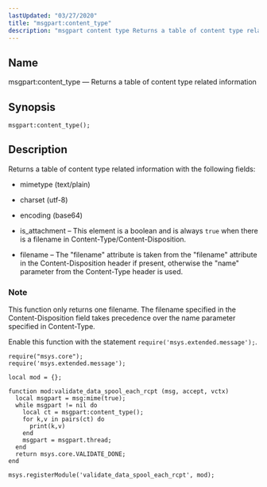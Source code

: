 ```yaml
---
lastUpdated: "03/27/2020"
title: "msgpart:content_type"
description: "msgpart content type Returns a table of content type related information msgpart content type Returns a table of content type related information with the following fields mimetype text plain charset utf 8 encoding base 64 is attachment This element is a boolean and is always true when there is a..."
---
```


<a name="lua.ref.msgpart_content_type"></a> 
## Name

msgpart:content_type — Returns a table of content type related information

<a name="idp17048800"></a> 
## Synopsis

`msgpart:content_type();`

<a name="idp17051040"></a> 
## Description

Returns a table of content type related information with the following fields:

*   mimetype (text/plain)

*   charset (utf-8)

*   encoding (base64)

*   is_attachment – This element is a boolean and is always `true` when there is a filename in Content-Type/Content-Disposition.

*   filename – The "filename" attribute is taken from the "filename" attribute in the Content-Disposition header if present, otherwise the "name" parameter from the Content-Type header is used.

### Note

This function only returns one filename. The filename specified in the Content-Disposition field takes precedence over the name parameter specified in Content-Type.

Enable this function with the statement `require('msys.extended.message');`.

<a name="lua.ref.msgpart.content_type.example2"></a> 


```
require("msys.core");
require('msys.extended.message');

local mod = {};

function mod:validate_data_spool_each_rcpt (msg, accept, vctx)
  local msgpart = msg:mime(true);
  while msgpart != nil do
    local ct = msgpart:content_type();
    for k,v in pairs(ct) do
      print(k,v)
    end
    msgpart = msgpart.thread;
  end
  return msys.core.VALIDATE_DONE;
end

msys.registerModule('validate_data_spool_each_rcpt', mod);
```